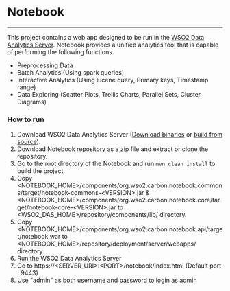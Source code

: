 # Notebook
---
This project contains a web app designed to be run in the [WSO2 Data Analytics Server](http://wso2.com/products/data-analytics-server/). Notebook provides a unified analytics tool that is capable of performing the following functions.

* Preprocessing Data
* Batch Analytics (Using spark queries)
* Interactive Analytics (Using lucene query, Primary keys, Timestamp range)
* Data Exploring (Scatter Plots, Trellis Charts, Parallel Sets, Cluster Diagrams)


### How to run

1. Download WSO2 Data Analytics Server ([Download binaries](http://wso2.com/products/data-analytics-server/) or [build from source](https://github.com/wso2/product-das)).
2. Download Notebook repository as a zip file and extract or clone the repository.
3. Go to the root directory of the Notebook and run `mvn clean install` to build the project
4. Copy \<NOTEBOOK_HOME>/components/org.wso2.carbon.notebook.commons/target/notebook-commons-\<VERSION>.jar & \<NOTEBOOK_HOME>/components/org.wso2.carbon.notebook.core/target/notebook-core-\<VERSION>.jar to \<WSO2_DAS_HOME>/repository/components/lib/ directory.
5. Copy \<NOTEBOOK_HOME>/components/org.wso2.carbon.notebook.api/target/notebook.war to \<NOTEBOOK_HOME>/repository/deployment/server/webapps/ directory.
6. Run the WSO2 Data Analytics Server
7. Go to https://\<SERVER_URI>:\<PORT>/notebook/index.html (Default port : 9443)
8. Use "admin" as both username and password to login as admin
